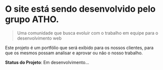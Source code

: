 # O site está sendo desenvolvido pelo grupo ATHO.

> Uma comunidade que busca evoluir com o trabalho em equipe para o desenvolvimento web

Este projeto é um portfólio que será exibido para os nossos clientes, para que os mesmos possam analisar e aprovar ou não o nosso trabalho.

**Status do Projeto**:
Em desenvolvimento...
